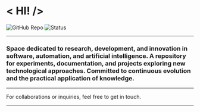 # < HI! />

![GitHub Repo](https://img.shields.io/badge/Repository-Active-brightgreen) ![Status](https://img.shields.io/badge/Status-In%20Development-blue)
_ _ _

### Space dedicated to research, development, and innovation in software, automation, and artificial intelligence. A repository for experiments, documentation, and projects exploring new technological approaches. Committed to continuous evolution and the practical application of knowledge.

_ _ _

For collaborations or inquiries, feel free to get in touch.

_ _ _
